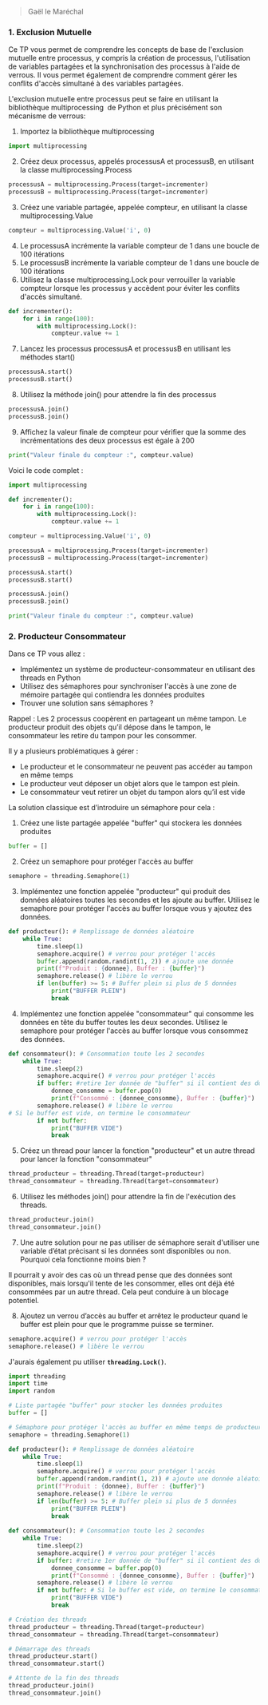 > Gaël le Maréchal
### 1. Exclusion Mutuelle

Ce TP vous permet de comprendre les concepts de base de l'exclusion mutuelle entre processus, y compris la création de processus, l'utilisation de variables partagées et la synchronisation des processus à l'aide de verrous. Il vous permet également de comprendre comment gérer les conflits d'accès simultané à des variables partagées.

L'exclusion mutuelle entre processus peut se faire en utilisant la bibliothèque multiprocessing  de Python et plus précisément son mécanisme de verrous:

1. Importez la bibliothèque multiprocessing
```python
import multiprocessing
```

2. Créez deux processus, appelés processusA et processusB, en utilisant la classe multiprocessing.Process
```python
processusA = multiprocessing.Process(target=incrementer)
processusB = multiprocessing.Process(target=incrementer)
```

3. Créez une variable partagée, appelée compteur, en utilisant la classe multiprocessing.Value
```python
compteur = multiprocessing.Value('i', 0)
```

4. Le processusA incrémente la variable compteur de 1 dans une boucle de 100 itérations
5. Le processusB incrémente la variable compteur de 1 dans une boucle de 100 itérations
6. Utilisez la classe multiprocessing.Lock pour verrouiller la variable compteur lorsque les processus y accèdent pour éviter les conflits d'accès simultané.
```python
def incrementer():
    for i in range(100):
        with multiprocessing.Lock():
            compteur.value += 1
```

7. Lancez les processus processusA et processusB en utilisant les méthodes start()
```python
processusA.start()
processusB.start()
```

8. Utilisez la méthode join() pour attendre la fin des processus
```python
processusA.join()
processusB.join()
```

9. Affichez la valeur finale de compteur pour vérifier que la somme des incrémentations des deux processus est égale à 200
```python
print("Valeur finale du compteur :", compteur.value)
```

Voici le code complet :
```python
import multiprocessing

def incrementer():
    for i in range(100):
        with multiprocessing.Lock():
            compteur.value += 1

compteur = multiprocessing.Value('i', 0)

processusA = multiprocessing.Process(target=incrementer)
processusB = multiprocessing.Process(target=incrementer)

processusA.start()
processusB.start()

processusA.join()
processusB.join()

print("Valeur finale du compteur :", compteur.value)
```

### 2. Producteur Consommateur

Dans ce TP vous allez :  

- Implémentez un système de producteur-consommateur en utilisant des threads en Python
- Utilisez des sémaphores pour synchroniser l'accès à une zone de mémoire partagée qui contiendra les données produites
- Trouver une solution sans sémaphores ?

Rappel : Les 2 processus coopèrent en partageant un même tampon. Le producteur produit des objets qu’il dépose dans le tampon, le consommateur les retire du tampon pour les consommer.

Il y a plusieurs problématiques à gérer :

- Le producteur et le consommateur ne peuvent pas accéder au tampon en même temps
- Le producteur veut déposer un objet alors que le tampon est plein.
- Le consommateur veut retirer un objet du tampon alors qu’il est vide

La solution classique est d’introduire un sémaphore pour cela :  

1. Créez une liste partagée appelée "buffer" qui stockera les données produites
```python
buffer = []
```

2. Créez un semaphore pour protéger l'accès au buffer
```python
semaphore = threading.Semaphore(1)
```

3. Implémentez une fonction appelée "producteur" qui produit des données aléatoires toutes les secondes et les ajoute au buffer. Utilisez le semaphore pour protéger l'accès au buffer lorsque vous y ajoutez des données.
```python
def producteur(): # Remplissage de données aléatoire
    while True:
        time.sleep(1)
        semaphore.acquire() # verrou pour protéger l'accès
        buffer.append(random.randint(1, 2)) # ajoute une donnée
        print(f"Produit : {donnee}, Buffer : {buffer}")
        semaphore.release() # libère le verrou
        if len(buffer) >= 5: # Buffer plein si plus de 5 données
            print("BUFFER PLEIN")
            break
```

4. Implémentez une fonction appelée "consommateur" qui consomme les données en tête du buffer toutes les deux secondes. Utilisez le semaphore pour protéger l'accès au buffer lorsque vous consommez des données.
```python
def consommateur(): # Consommation toute les 2 secondes
    while True:
        time.sleep(2)
        semaphore.acquire() # verrou pour protéger l'accès
        if buffer: #retire 1er donnée de "buffer" si il contient des données
            donnee_consomme = buffer.pop(0) 
            print(f"Consommé : {donnee_consomme}, Buffer : {buffer}")
        semaphore.release() # libère le verrou 
# Si le buffer est vide, on termine le consommateur 
		if not buffer: 
			print("BUFFER VIDE")
			break
```

5. Créez un thread pour lancer la fonction "producteur" et un autre thread pour lancer la fonction "consommateur"
```python
thread_producteur = threading.Thread(target=producteur)
thread_consommateur = threading.Thread(target=consommateur)
```

6. Utilisez les méthodes join() pour attendre la fin de l'exécution des threads.
```python
thread_producteur.join()
thread_consommateur.join()
```

7. Une autre solution pour ne pas utiliser de sémaphore serait d'utiliser une variable d’état précisant si les données sont disponibles ou non. Pourquoi cela fonctionne moins bien ?

Il pourrait y avoir des cas où un thread pense que des données sont disponibles, mais lorsqu'il tente de les consommer, elles ont déjà été consommées par un autre thread. Cela peut conduire à un blocage potentiel.

8. Ajoutez un verrou d’accès au buffer et arrêtez le producteur quand le buffer est plein pour que le programme puisse se terminer.
```python
semaphore.acquire() # verrou pour protéger l'accès
semaphore.release() # libère le verrou
```
J'aurais également pu utiliser **`threading.Lock()`**.

```python
import threading
import time
import random

# Liste partagée "buffer" pour stocker les données produites
buffer = []

# Sémaphore pour protéger l'accès au buffer en même temps de producteur et consommateur
semaphore = threading.Semaphore(1)

def producteur(): # Remplissage de données aléatoire
    while True:
        time.sleep(1)
        semaphore.acquire() # verrou pour protéger l'accès
        buffer.append(random.randint(1, 2)) # ajoute une donnée aléatoire
        print(f"Produit : {donnee}, Buffer : {buffer}")
        semaphore.release() # libère le verrou
        if len(buffer) >= 5: # Buffer plein si plus de 5 données
            print("BUFFER PLEIN")
            break
            
def consommateur(): # Consommation toute les 2 secondes
    while True:
        time.sleep(2)
        semaphore.acquire() # verrou pour protéger l'accès
        if buffer: #retire 1er donnée de "buffer" si il contient des données
            donnee_consomme = buffer.pop(0) 
            print(f"Consommé : {donnee_consomme}, Buffer : {buffer}")
        semaphore.release() # libère le verrou  
		if not buffer: # Si le buffer est vide, on termine le consommateur
			print("BUFFER VIDE")
			break

# Création des threads
thread_producteur = threading.Thread(target=producteur)
thread_consommateur = threading.Thread(target=consommateur)

# Démarrage des threads
thread_producteur.start()
thread_consommateur.start()

# Attente de la fin des threads
thread_producteur.join()
thread_consommateur.join()
```